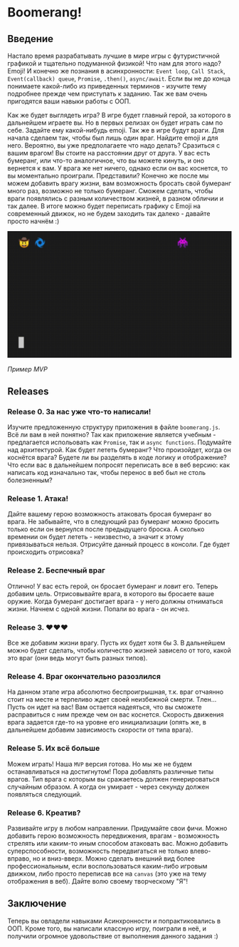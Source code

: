# Boomerang!

## Введение
Настало время разрабатывать лучшие в мире игры с футуристичной графикой и тщательно подуманной физикой! Что нам для этого надо? Emoji! И конечно же познания в асинхронности: `Event loop`, `Call Stack`, `Event(callback) queue`, `Promise`, `.then()`, `async/await`. Если вы не до конца понимаете какой-либо из приведенных терминов - изучите тему подробнее прежде чем приступать к заданию. Так же вам очень пригодятся ваши навыки работы с ООП.

Как же будет выглядеть игра? В игре будет главный герой, за которого в дальнейшем играете вы. Но в первых релизах он будет играть сам по себе. Задайте ему какой-нибудь emoji. Так же в игре будут враги. Для начала сделаем так, чтобы был лишь один враг. Найдите emoji и для него. Вероятно, вы уже предполагаете что надо делать? Сразиться с вашим врагом! Вы стоите на расстоянии друг от друга. У вас есть бумеранг, или что-то аналогичное, что вы можете кинуть, и оно вернется к вам. У врага же нет ничего, однако если он вас коснется, то вы моментально проиграли. Представили? Конечно же после мы можем добавить врагу жизни, вам возможность бросать свой бумеранг много раз, возможно не только бумеранг. Сможем сделать, чтобы враги появлялись с разным количеством жизней, в разном обличии и так далее. В итоге можно будет переписать графику с Emoji на современный движок, но не будем заходить так далеко - давайте просто начнём :)


![boomerang](readme-assets/boomerang.gif)

*Пример MVP*


## Releases

### Release 0. За нас уже что-то написали!
Изучите предложенную структуру приложения в файле `boomerang.js`. Всё ли вам в ней понятно? Так как приложение является учебным - предлагается испольовать как `Promise`, так и `async functions`. Подумайте над архитектурой. Как будет лететь бумеранг? Что произойдет, когда он коснётся врага? Будете ли вы разделять в коде логику и отображение? Что если вас в дальнейшем попросят переписать все в веб версию: как написать код изначально так, чтобы перенос в веб был не столь болезненным?

### Release 1. Атака!
Дайте вашему герою возможность атаковать бросая бумеранг во врага. Не забывайте, что в следующий раз бумеранг можно бросить только если он вернулся после предыдущего броска. А сколько времении он будет лететь - неизвестно, а значит к этому привязываться нельзя.
Отрисуйте данный процесс в консоли. Где будет происходить отрисовка?

### Release 2. Беспечный враг
Отлично! У вас есть герой, он бросает бумеранг и ловит его. Теперь добавим цель. Отрисовывайте врага, в которого вы бросаете ваше оружие. Когда бумеранг достигает врага - у него должны отниматься жизни. Начнем с одной жизни. Попали во врага - он исчез.

### Release 3. ❤❤❤
Все же добавим жизни врагу. Пусть их будет хотя бы 3. В дальнейшем можно будет сделать, чтобы количество жизней зависело от того, какой это враг (они ведь могут быть разных типов).

### Release 4. Враг окончательно разозлился
На данном этапе игра абсолютно беспроигрышная, т.к. враг отчаянно стоит на месте и терпеливо ждет своей неизбежной смерти. Тлен... Пусть он идет на вас! Вам остается надеяться, что вы сможете расправиться с ним прежде чем он вас коснется. 
Скорость движения врага задается где-то на уровне его инициализации (опять же, в дальнейшем добавим зависимость скорости от типа врага).

### Release 5. Их всё больше
Можем играть! Наша `MVP` версия готова. 
Но мы же не будем останавливаться на достигнутом!
Пора добавлять различные типы врагов. Тип врага с которым вы сражаетесь должен генерироваться случайным образом. А когда он умирает - через секунду должен появляться следующий.

### Release 6. Креатив?
Развивайте игру в любом направлении. Придумайте свои фичи. Можно добавить герою возможность передвижения, врагам - возможность стрелять или каким-то иным способом атаковать вас. Можно добавить суперспособности, возможность передвигаться не только влево-вправо, но и вниз-вверх. Можно сделать внешний вид более профессиональным, если воспользоваться каким-либо игровым движком, либо просто переписав все на `canvas` (это уже на тему отображения в веб). Дайте волю своему творческому "Я"!


## Заключение
Теперь вы овладели навыками Асинхронности и попрактиковались в ООП. Кроме того, вы написали классную игру, поиграли в неё, и получили огромное удовольствие от выполнения данного задания :)